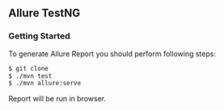 
## Allure TestNG 

### Getting Started

To generate Allure Report you should perform following steps:

```bash
$ git clone 
$ ./mvn test
$ ./mvn allure:serve
```

Report will be run in browser.

